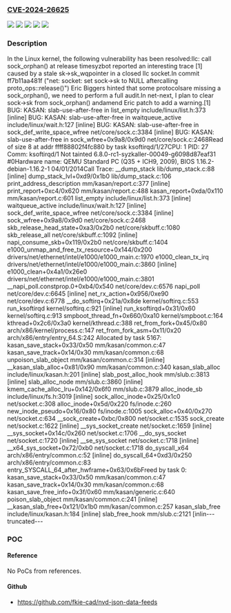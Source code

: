 ### [CVE-2024-26625](https://cve.mitre.org/cgi-bin/cvename.cgi?name=CVE-2024-26625)
![](https://img.shields.io/static/v1?label=Product&message=Linux&color=blue)
![](https://img.shields.io/static/v1?label=Version&message=&color=brightgreen)
![](https://img.shields.io/static/v1?label=Version&message=2.6.35%20&color=brightgreen)
![](https://img.shields.io/static/v1?label=Version&message=43815482370c510c569fd18edb57afcb0fa8cab6%20&color=brightgreen)
![](https://img.shields.io/static/v1?label=Vulnerability&message=n%2Fa&color=blue)

### Description

In the Linux kernel, the following vulnerability has been resolved:llc: call sock_orphan() at release timesyzbot reported an interesting trace [1] caused by a stale sk->sk_wqpointer in a closed llc socket.In commit ff7b11aa481f ("net: socket: set sock->sk to NULL aftercalling proto_ops::release()") Eric Biggers hinted that some protocolsare missing a sock_orphan(), we need to perform a full audit.In net-next, I plan to clear sock->sk from sock_orphan() andamend Eric patch to add a warning.[1] BUG: KASAN: slab-use-after-free in list_empty include/linux/list.h:373 [inline] BUG: KASAN: slab-use-after-free in waitqueue_active include/linux/wait.h:127 [inline] BUG: KASAN: slab-use-after-free in sock_def_write_space_wfree net/core/sock.c:3384 [inline] BUG: KASAN: slab-use-after-free in sock_wfree+0x9a8/0x9d0 net/core/sock.c:2468Read of size 8 at addr ffff88802f4fc880 by task ksoftirqd/1/27CPU: 1 PID: 27 Comm: ksoftirqd/1 Not tainted 6.8.0-rc1-syzkaller-00049-g6098d87eaf31 #0Hardware name: QEMU Standard PC (Q35 + ICH9, 2009), BIOS 1.16.2-debian-1.16.2-1 04/01/2014Call Trace: <TASK>  __dump_stack lib/dump_stack.c:88 [inline]  dump_stack_lvl+0xd9/0x1b0 lib/dump_stack.c:106  print_address_description mm/kasan/report.c:377 [inline]  print_report+0xc4/0x620 mm/kasan/report.c:488  kasan_report+0xda/0x110 mm/kasan/report.c:601  list_empty include/linux/list.h:373 [inline]  waitqueue_active include/linux/wait.h:127 [inline]  sock_def_write_space_wfree net/core/sock.c:3384 [inline]  sock_wfree+0x9a8/0x9d0 net/core/sock.c:2468  skb_release_head_state+0xa3/0x2b0 net/core/skbuff.c:1080  skb_release_all net/core/skbuff.c:1092 [inline]  napi_consume_skb+0x119/0x2b0 net/core/skbuff.c:1404  e1000_unmap_and_free_tx_resource+0x144/0x200 drivers/net/ethernet/intel/e1000/e1000_main.c:1970  e1000_clean_tx_irq drivers/net/ethernet/intel/e1000/e1000_main.c:3860 [inline]  e1000_clean+0x4a1/0x26e0 drivers/net/ethernet/intel/e1000/e1000_main.c:3801  __napi_poll.constprop.0+0xb4/0x540 net/core/dev.c:6576  napi_poll net/core/dev.c:6645 [inline]  net_rx_action+0x956/0xe90 net/core/dev.c:6778  __do_softirq+0x21a/0x8de kernel/softirq.c:553  run_ksoftirqd kernel/softirq.c:921 [inline]  run_ksoftirqd+0x31/0x60 kernel/softirq.c:913  smpboot_thread_fn+0x660/0xa10 kernel/smpboot.c:164  kthread+0x2c6/0x3a0 kernel/kthread.c:388  ret_from_fork+0x45/0x80 arch/x86/kernel/process.c:147  ret_from_fork_asm+0x11/0x20 arch/x86/entry/entry_64.S:242 </TASK>Allocated by task 5167:  kasan_save_stack+0x33/0x50 mm/kasan/common.c:47  kasan_save_track+0x14/0x30 mm/kasan/common.c:68  unpoison_slab_object mm/kasan/common.c:314 [inline]  __kasan_slab_alloc+0x81/0x90 mm/kasan/common.c:340  kasan_slab_alloc include/linux/kasan.h:201 [inline]  slab_post_alloc_hook mm/slub.c:3813 [inline]  slab_alloc_node mm/slub.c:3860 [inline]  kmem_cache_alloc_lru+0x142/0x6f0 mm/slub.c:3879  alloc_inode_sb include/linux/fs.h:3019 [inline]  sock_alloc_inode+0x25/0x1c0 net/socket.c:308  alloc_inode+0x5d/0x220 fs/inode.c:260  new_inode_pseudo+0x16/0x80 fs/inode.c:1005  sock_alloc+0x40/0x270 net/socket.c:634  __sock_create+0xbc/0x800 net/socket.c:1535  sock_create net/socket.c:1622 [inline]  __sys_socket_create net/socket.c:1659 [inline]  __sys_socket+0x14c/0x260 net/socket.c:1706  __do_sys_socket net/socket.c:1720 [inline]  __se_sys_socket net/socket.c:1718 [inline]  __x64_sys_socket+0x72/0xb0 net/socket.c:1718  do_syscall_x64 arch/x86/entry/common.c:52 [inline]  do_syscall_64+0xd3/0x250 arch/x86/entry/common.c:83 entry_SYSCALL_64_after_hwframe+0x63/0x6bFreed by task 0:  kasan_save_stack+0x33/0x50 mm/kasan/common.c:47  kasan_save_track+0x14/0x30 mm/kasan/common.c:68  kasan_save_free_info+0x3f/0x60 mm/kasan/generic.c:640  poison_slab_object mm/kasan/common.c:241 [inline]  __kasan_slab_free+0x121/0x1b0 mm/kasan/common.c:257  kasan_slab_free include/linux/kasan.h:184 [inline]  slab_free_hook mm/slub.c:2121 [inlin---truncated---

### POC

#### Reference
No PoCs from references.

#### Github
- https://github.com/fkie-cad/nvd-json-data-feeds

